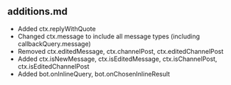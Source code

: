## additions.md

- Added ctx.replyWithQuote
- Changed ctx.message to include all message types (including callbackQuery.message)
- Removed ctx.editedMessage, ctx.channelPost, ctx.editedChannelPost
- Added ctx.isNewMessage, ctx.isEditedMessage, ctx.isChannelPost, ctx.isEditedChannelPost
- Added bot.onInlineQuery, bot.onChosenInlineResult
